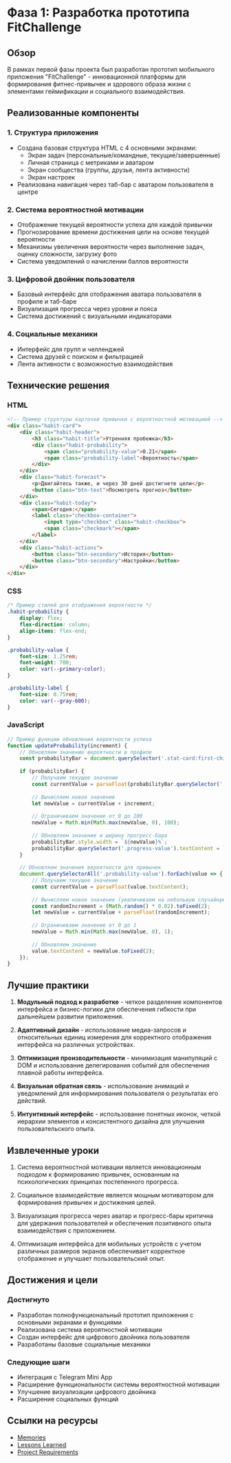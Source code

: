 # Фаза 1: Разработка прототипа FitChallenge

## Обзор

В рамках первой фазы проекта был разработан прототип мобильного приложения "FitChallenge" - инновационной платформы для формирования фитнес-привычек и здорового образа жизни с элементами геймификации и социального взаимодействия.

## Реализованные компоненты

### 1. Структура приложения

- Создана базовая структура HTML с 4 основными экранами:
  - Экран задач (персональные/командные, текущие/завершенные)
  - Личная страница с метриками и аватаром
  - Экран сообщества (группы, друзья, лента активности)
  - Экран настроек
- Реализована навигация через таб-бар с аватаром пользователя в центре

### 2. Система вероятностной мотивации

- Отображение текущей вероятности успеха для каждой привычки
- Прогнозирование времени достижения цели на основе текущей вероятности
- Механизмы увеличения вероятности через выполнение задач, оценку сложности, загрузку фото
- Система уведомлений о начислении баллов вероятности

### 3. Цифровой двойник пользователя

- Базовый интерфейс для отображения аватара пользователя в профиле и таб-баре
- Визуализация прогресса через уровни и пояса
- Система достижений с визуальными индикаторами

### 4. Социальные механики

- Интерфейс для групп и челленджей
- Система друзей с поиском и фильтрацией
- Лента активности с возможностью взаимодействия

## Технические решения

### HTML

```html
<!-- Пример структуры карточки привычки с вероятностной мотивацией -->
<div class="habit-card">
    <div class="habit-header">
        <h3 class="habit-title">Утренняя пробежка</h3>
        <div class="habit-probability">
            <span class="probability-value">0.21</span>
            <span class="probability-label">Вероятность</span>
        </div>
    </div>
    <div class="habit-forecast">
        <p>Двигайтесь также, и через 30 дней достигнете цели</p>
        <button class="btn-text">Посмотреть прогноз</button>
    </div>
    <div class="habit-today">
        <span>Сегодня:</span>
        <label class="checkbox-container">
            <input type="checkbox" class="habit-checkbox">
            <span class="checkmark"></span>
        </label>
    </div>
    <div class="habit-actions">
        <button class="btn-secondary">История</button>
        <button class="btn-secondary">Настройки</button>
    </div>
</div>
```

### CSS

```css
/* Пример стилей для отображения вероятности */
.habit-probability {
    display: flex;
    flex-direction: column;
    align-items: flex-end;
}

.probability-value {
    font-size: 1.25rem;
    font-weight: 700;
    color: var(--primary-color);
}

.probability-label {
    font-size: 0.75rem;
    color: var(--gray-600);
}
```

### JavaScript

```javascript
// Пример функции обновления вероятности успеха
function updateProbability(increment) {
    // Обновляем значение вероятности в профиле
    const probabilityBar = document.querySelector('.stat-card:first-child .progress');
    
    if (probabilityBar) {
        // Получаем текущее значение
        const currentValue = parseFloat(probabilityBar.querySelector('.progress-value').textContent);
        
        // Вычисляем новое значение
        let newValue = currentValue + increment;
        
        // Ограничиваем значение от 0 до 100
        newValue = Math.min(Math.max(newValue, 0), 100);
        
        // Обновляем значение и ширину прогресс-бара
        probabilityBar.style.width = `${newValue}%`;
        probabilityBar.querySelector('.progress-value').textContent = `${newValue.toFixed(0)}%`;
    }
    
    // Обновляем значения вероятности для привычек
    document.querySelectorAll('.probability-value').forEach(value => {
        // Получаем текущее значение
        const currentValue = parseFloat(value.textContent);
        
        // Вычисляем новое значение (увеличиваем на небольшую случайную величину)
        const randomIncrement = (Math.random() * 0.02).toFixed(2);
        let newValue = currentValue + parseFloat(randomIncrement);
        
        // Ограничиваем значение от 0 до 1
        newValue = Math.min(Math.max(newValue, 0), 1);
        
        // Обновляем значение
        value.textContent = newValue.toFixed(2);
    });
}
```

## Лучшие практики

1. **Модульный подход к разработке** - четкое разделение компонентов интерфейса и бизнес-логики для обеспечения гибкости при дальнейшем развитии приложения.

2. **Адаптивный дизайн** - использование медиа-запросов и относительных единиц измерения для корректного отображения интерфейса на различных устройствах.

3. **Оптимизация производительности** - минимизация манипуляций с DOM и использование делегирования событий для обеспечения плавной работы интерфейса.

4. **Визуальная обратная связь** - использование анимаций и уведомлений для информирования пользователя о результатах его действий.

5. **Интуитивный интерфейс** - использование понятных иконок, четкой иерархии элементов и консистентного дизайна для улучшения пользовательского опыта.

## Извлеченные уроки

1. Система вероятностной мотивации является инновационным подходом к формированию привычек, основанным на психологических принципах постепенного прогресса.

2. Социальное взаимодействие является мощным мотиватором для формирования привычек и достижения целей.

3. Визуализация прогресса через аватар и прогресс-бары критична для удержания пользователей и обеспечения позитивного опыта взаимодействия с приложением.

4. Оптимизация интерфейса для мобильных устройств с учетом различных размеров экранов обеспечивает корректное отображение и улучшает пользовательский опыт.

## Достижения и цели

### Достигнуто

- Разработан полнофункциональный прототип приложения с основными экранами и функциями
- Реализована система вероятностной мотивации
- Создан интерфейс для цифрового двойника пользователя
- Разработаны базовые социальные механики

### Следующие шаги

- Интеграция с Telegram Mini App
- Расширение функциональности системы вероятностной мотивации
- Улучшение визуализации цифрового двойника
- Расширение социальных функций

## Ссылки на ресурсы

- [Memories](../../../@memories.md)
- [Lessons Learned](../../../@lessons-learned.md)
- [Project Requirements](../../project-requirements.md) 